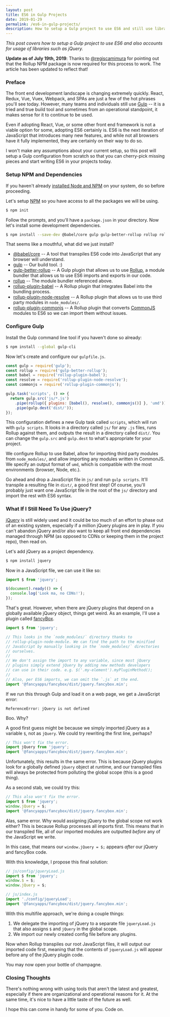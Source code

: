 ```yaml
---
layout: post
title: ES6 in Gulp Projects
date: 2019-01-29
permalink: /es6-in-gulp-projects/
description: How to setup a Gulp project to use ES6 and still use libraries such as jQuery.
---
```


_This post covers how to setup a Gulp project to use ES6 and also accounts for usage of libraries such as jQuery._

**Update as of July 19th, 2019**: Thanks to [@regiscamimura](https://twitter.com/regiscamimura) for pointing out that the Rollup NPM package is now required for this process to work. The article has been updated to reflect that!


### Preface

The front end development landscape is changing extremely quickly. React, Redux, Vue, Vuex, Webpack, and SPAs are just a few of the hot phrases you'll see today. However, many teams and individuals still use [Gulp](https://gulpjs.com/) -- it is a tried and true build tool and sometimes from an operational standpoint, it makes sense for it to continue to be used.

Even if adopting React, Vue, or some other front end framework is not a viable option for some, adopting ES6 certainly is. ES6 is the next iteration of JavaScript that introduces many new features, and while not all browsers have it fully implemented, they are certainly on their way to do so.

I won't make any assumptions about your current setup, so this post will setup a Gulp configuration from scratch so that you can cherry-pick missing pieces and start writing ES6 in your projects today.


### Setup NPM and Dependencies

If you haven't already [installed Node and NPM](https://nodejs.org/en/) on your system, do so before proceeding.

Let's setup [NPM](https://www.npmjs.com/) so you have access to all the packages we will be using.

```bash
$ npm init
```

Follow the prompts, and you'll have a `package.json` in your directory. Now let's install some development dependencies.

```bash
$ npm install --save-dev @babel/core gulp gulp-better-rollup rollup rollup-plugin-babel rollup-plugin-node-resolve rollup-plugin-commonjs
```

That seems like a mouthful, what did we just install?

- [@babel/core](https://www.npmjs.com/package/@babel/core) -- A tool that transpiles ES6 code into JavaScript that any browser will understand.
- [gulp](https://www.npmjs.com/package/gulp) -- Our build tool. :)
- [gulp-better-rollup](https://www.npmjs.com/package/gulp-better-rollup) -- A Gulp plugin that allows us to use [Rollup](https://rollupjs.org/guide/en), a module bundler that allows us to use ES6 imports and exports in our code.
- [rollup](https://www.npmjs.com/package/rollup) -- The module bundler referenced above.
- [rollup-plugin-babel](https://www.npmjs.com/package/rollup-plugin-babel) -- A Rollup plugin that integrates Babel into the bundling process.
- [rollup-plugin-node-resolve](https://www.npmjs.com/package/rollup-plugin-node-resolve) -- A Rollup plugin that allows us to use third party modules in `node_modules/`.
- [rollup-plugin-commonjs](https://www.npmjs.com/package/rollup-plugin-commonjs) -- A Rollup plugin that converts [CommonJS](https://en.wikipedia.org/wiki/CommonJS) modules to ES6 so we can import them without issues.


### Configure Gulp

Install the Gulp command line tool if you haven't done so already:

```bash
$ npm install --global gulp-cli
```

Now let's create and configure our `gulpfile.js`.

```jsx
const gulp = require('gulp');
const rollup = require('gulp-better-rollup');
const babel = require('rollup-plugin-babel');
const resolve = require('rollup-plugin-node-resolve');
const commonjs = require('rollup-plugin-commonjs');

gulp.task('scripts', () => {
  return gulp.src('js/*.js')
    .pipe(rollup({ plugins: [babel(), resolve(), commonjs()] }, 'umd'))
    .pipe(gulp.dest('dist/'));
});
```

This configuration defines a new Gulp task called `scripts`, which will run with `gulp scripts`. It looks in a directory called `js/` for any `.js` files, runs Rollup against them, and outputs the result in a directory called `dist/`. You can change the `gulp.src` and `gulp.dest` to what's appropriate for your project.

We configure Rollup to use Babel, allow for importing third party modules from `node_modules/`, and allow importing any modules written in CommonJS. We specify an output format of `umd`, which is compatible with the most environments (browser, Node, etc.).

Go ahead and drop a JavaScript file in `js/` and run `gulp scripts`. It'll transpile a resulting file in `dist/`, a good first step! Of course, you'll probably just want one JavaScript file in the root of the `js/` directory and import the rest with ES6 syntax.


### What If I Still Need To Use jQuery?

[jQuery](https://jquery.com/) is still widely used and it could be too much of an effort to phase out of an existing system, especially if a million jQuery plugins are in play. If you can't abandon jQuery and/or also want to keep all front end dependencies managed through NPM (as opposed to CDNs or keeping them in the project repo), then read on.

Let's add jQuery as a project dependency.

```bash
$ npm install jquery
```

Now in a JavaScript file, we can use it like so:

```jsx
import $ from 'jquery';

$(document).ready(() => {
  console.log('Look ma, no CDNs!');
});
```

That's great. However, when there are jQuery plugins that depend on a globally available jQuery object, things get weird. As an example, I'll use a plugin called [fancyBox](https://www.npmjs.com/package/@fancyapps/fancybox).

```jsx
import $ from 'jquery';

// This looks in the `node_modules/` directory thanks to
// rollup-plugin-node-module. We can find the path to the minified
// JavaScript by manually looking in the `node_modules/` directories
// ourselves.
//
// We don't assign the import to any variable, since most jQuery
// plugins simply extend jQuery by adding new methods developers
// can use in their code. e.g. $('.my-element').myPluginMethod();
//
// Also, per ES6 imports, we can omit the `.js` at the end.
import '@fancyapps/fancybox/dist/jquery.fancybox.min';
```

If we run this through Gulp and load it on a web page, we get a JavaScript error:

```
ReferenceError: jQuery is not defined
```

Boo. Why?

A good first guess might be because we simply imported jQuery as a variable `$`, not as `jQuery`. We could try rewriting the first line, perhaps?

```jsx
// This won't fix the error.
import jQuery from 'jquery';
import '@fancyapps/fancybox/dist/jquery.fancybox.min';
```

Unfortunately, this results in the same error. This is because jQuery plugins look for a globally defined `jQuery` object at runtime, and our transpiled files will always be protected from polluting the global scope (this is a good thing).

As a second stab, we could try this:

```jsx
// This also won't fix the error.
import $ from 'jquery';
window.jQuery = $;
import '@fancyapps/fancybox/dist/jquery.fancybox.min';
```

Alas, same error. Why would assigning jQuery to the global scope not work either? This is because Rollup processes all imports first. This means that in our transpiled file, all of our imported modules are outputted _before_ any of the JavaScript we write.

In this case, that means our `window.jQuery = $;` appears _after_ our jQuery and fancyBox code.

With this knowledge, I propose this final solution:

```jsx
// js/config/jqueryLoad.js
import $ from 'jquery';
window.$ = $;
window.jQuery = $;

// js/index.js
import './config/jqueryLoad';
import '@fancyapps/fancybox/dist/jquery.fancybox.min';
```

With this multifile approach, we're doing a couple things:

1. We delegate the importing of jQuery to a separate file `jqueryLoad.js` that also assigns `$` and `jQuery` in the global scope.
2. We import our newly created config file before any plugins.

Now when Rollup transpiles our root JavaScript files, it will output our imported code first, meaning that the contents of `jqueryLoad.js` will appear before any of the jQuery plugin code.

You may now open your bottle of champagne.


### Closing Thoughts

There's nothing wrong with using tools that aren't the latest and greatest, especially if there are organizational and operational reasons for it. At the same time, it's nice to have a little taste of the future as well.

I hope this can come in handy for some of you. Code on.
